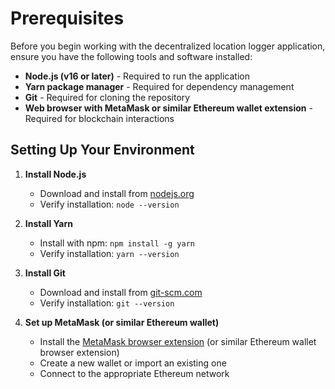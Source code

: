 # Prerequisites

Before you begin working with the decentralized location logger application, ensure you have the following tools and software installed:

- **Node.js (v16 or later)** - Required to run the application
- **Yarn package manager** - Required for dependency management
- **Git** - Required for cloning the repository
- **Web browser with MetaMask or similar Ethereum wallet extension** - Required for blockchain interactions

## Setting Up Your Environment

1. **Install Node.js**
   - Download and install from [nodejs.org](https://nodejs.org/)
   - Verify installation: `node --version`

2. **Install Yarn**
   - Install with npm: `npm install -g yarn`
   - Verify installation: `yarn --version`

3. **Install Git**
   - Download and install from [git-scm.com](https://git-scm.com/downloads)
   - Verify installation: `git --version`

4. **Set up MetaMask (or similar Ethereum wallet)**
   - Install the [MetaMask browser extension](https://metamask.io/download/) (or similar Ethereum wallet browser extension)
   - Create a new wallet or import an existing one
   - Connect to the appropriate Ethereum network
